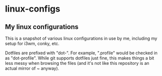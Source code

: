 linux-configs
=============

My linux configurations
-----------------------

This is a snapshot of various linux configurations in use by me, including my
setup for i3wm, conky, etc.

Dotfiles are prefixed with "dot-". For example, ".profile" would be checked in
as "dot-profile". While git supports dotfiles just fine, this makes things a
bit less messy when browsing the files (and it's not like this repository is
an actual mirror of ~ anyway).
